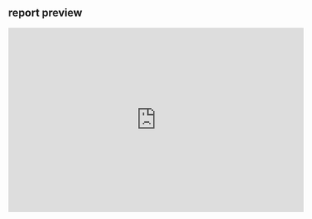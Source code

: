 ## report preview

<iframe title="sf_dashboard" width="600" height="373.5" src="https://app.powerbi.com/view?r=eyJrIjoiMjMyOTlhZTYtOTJiYy00MjVjLTg2ZGItYmQ3MWIxZTliOGQ2IiwidCI6IjcxYzViZWNkLWVkMWEtNDBiNy05NjdkLWE1NmQwZDYzY2QyNiIsImMiOjl9" frameborder="0" allowFullScreen="true"></iframe>
